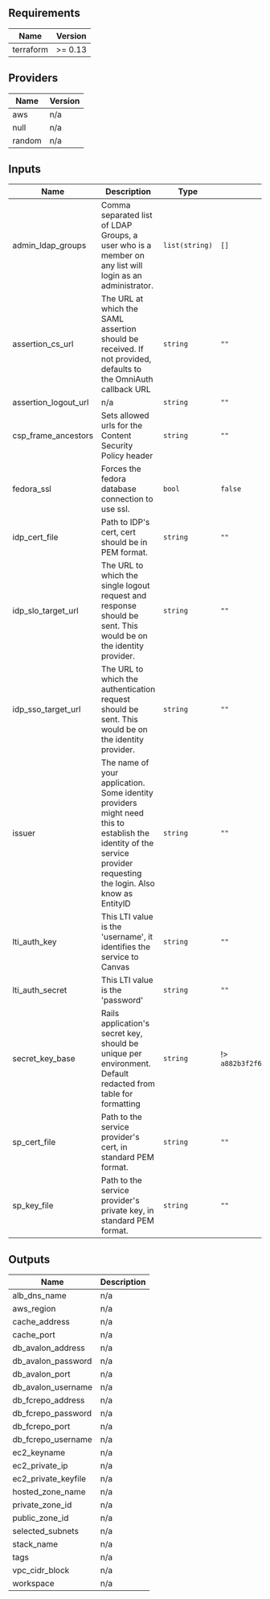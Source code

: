 ## Requirements

| Name | Version |
|------|---------|
| terraform | >= 0.13 |

## Providers

| Name | Version |
|------|---------|
| aws | n/a |
| null | n/a |
| random | n/a |

## Inputs

| Name | Description | Type | Default | Required |
|------|-------------|------|---------|:--------:|
| admin\_ldap\_groups | Comma separated list of LDAP Groups, a user who is a member on any list will login as an administrator. | `list(string)` | `[]` | no |
| assertion\_cs\_url | The URL at which the SAML assertion should be received. If not provided, defaults to the OmniAuth callback URL | `string` | `""` | no |
| assertion\_logout\_url | n/a | `string` | `""` | no |
| csp\_frame\_ancestors | Sets allowed urls for the Content Security Policy header | `string` | `""` | no |
| fedora\_ssl | Forces the fedora database connection to use ssl. | `bool` | `false` | no |
| idp\_cert\_file | Path to IDP's cert, cert should be in PEM format. | `string` | `""` | no |
| idp\_slo\_target\_url | The URL to which the single logout request and response should be sent. This would be on the identity provider. | `string` | `""` | no |
| idp\_sso\_target\_url | The URL to which the authentication request should be sent. This would be on the identity provider. | `string` | `""` | no |
| issuer | The name of your application. Some identity providers might need this to establish the identity of the service provider requesting the login. Also know as EntityID | `string` | `""` | no |
| lti\_auth\_key | This LTI value is the 'username', it identifies the service to Canvas | `string` | `""` | no |
| lti\_auth\_secret | This LTI value is the 'password' | `string` | `""` | no |
| secret\_key\_base | Rails application's secret key, should be unique per environment. Default redacted from table for formatting | `string` | !> `a882b3f2f6144681b2fc0eb23fbdc8904c806fae882a3b6ada84ae83a4d967a9200e1ea27ee6c3049b1ca8bae040d844f04457d0f58c125813d3978a36898675` | no |
| sp\_cert\_file | Path to the service provider's cert, in standard PEM format. | `string` | `""` | no |
| sp\_key\_file | Path to the service provider's private key, in standard PEM format. | `string` | `""` | no |

## Outputs

| Name | Description |
|------|-------------|
| alb\_dns\_name | n/a |
| aws\_region | n/a |
| cache\_address | n/a |
| cache\_port | n/a |
| db\_avalon\_address | n/a |
| db\_avalon\_password | n/a |
| db\_avalon\_port | n/a |
| db\_avalon\_username | n/a |
| db\_fcrepo\_address | n/a |
| db\_fcrepo\_password | n/a |
| db\_fcrepo\_port | n/a |
| db\_fcrepo\_username | n/a |
| ec2\_keyname | n/a |
| ec2\_private\_ip | n/a |
| ec2\_private\_keyfile | n/a |
| hosted\_zone\_name | n/a |
| private\_zone\_id | n/a |
| public\_zone\_id | n/a |
| selected\_subnets | n/a |
| stack\_name | n/a |
| tags | n/a |
| vpc\_cidr\_block | n/a |
| workspace | n/a |

